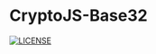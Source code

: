 # CryptoJS-Base32

[![LICENSE](https://img.shields.io/badge/license-MIT-lightgrey.svg)](https://github.com/BrightX/crypto-js-base32/blob/master/LICENSE.txt)

